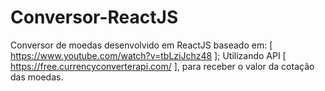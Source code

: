 # Conversor-ReactJS

Conversor de moedas desenvolvido em ReactJS baseado em: [ https://www.youtube.com/watch?v=tbLziJchz48 ];
Utilizando API [ https://free.currencyconverterapi.com/ ], para receber o valor da cotação das moedas.